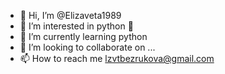 - 👋 Hi, I’m @Elizaveta1989
- 👀 I’m interested in python 🐍 
- 🌱 I’m currently learning python 
- 💞️ I’m looking to collaborate on ...
- 📫 How to reach me lzvtbezrukova@gmail.com

<!---
Elizaveta1989/Elizaveta1989 is a ✨ special ✨ repository because its `README.md` (this file) appears on your GitHub profile.
You can click the Preview link to take a look at your changes.
--->
